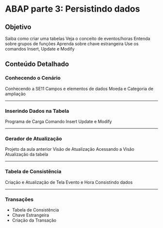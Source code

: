# ABAP parte 3: Persistindo dados

## Objetivo 

Saiba como criar uma tabelas
Veja o conceito de eventos/horas
Entenda sobre grupos de funções
Aprenda sobre chave estrangeira
Use os comandos Insert, Update e Modify

## Conteúdo Detalhado

### Conhecendo o Cenário
Conhecendo a SE11
Campos e elementos de dados
Moeda e Categoria de ampliação

---
### Inserindo Dados na Tabela
Programa de Carga
Comando Insert
Update e Modify

---
### Gerador de Atualização
Projeto da aula anterior
Visão de Atualização
Acessando a Visão
Atualização da tabela

---
### Tabela de Consistência
Criação e Atualização de Tela
Evento e Hora
Consistindo dados

---
### Transações
* Tabela de Consistência<br>
* Chave Estrangeira<br>
* Criação da Transação<br>
